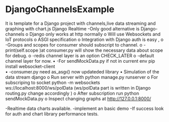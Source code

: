 # DjangoChannelsExample
It is template for a Django project with channels,live data streaming and graphing with chart.js
Django Realtime
-Only good alternative is Django-channels
o	Django only works at http normally
o	Will use Websockets and IoT protocols
o	ASGI  specification
o	Integration with Django auth is easy ,
o	-Groups and scopes for consumer should subscript to channel.
o	-print(self.scope )at consumer.py will show the necessary data about scope for debug.
o	-redis channel layer is an option CHECK_LATER
o	-default channel layer for now.
•	-For sendMockData.py  if not in current env pip install websocket-client	
•	-consumer.py need as_asgı() now updateded library
•	Simulation of the data stream django
o	Run server with python manage.py runserver
o	For subscriping to socket python -m websockets ws://localhost:8000/ws/polData (ws/polData part is written in Django routing.py change accordingly )
o	After subscription run python sendMockData.py
o	Inspect changing graphs at http://127.0.0.1:8000/ 

-Realtime data charts available.
	-implement an basic demo
	-If success look for auth and chart library performance tests.
